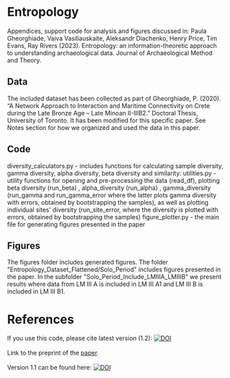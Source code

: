 # Entropology
Appendices, support code for analysis and figures discussed in: Paula Gheorghiade, Vaiva Vasiliauskaite, Aleksandr Diachenko, Henry Price, Tim Evans, Ray Rivers (2023). Entropology: an information-theoretic approach to understanding archaeological data. Journal of Archaeological Method and Theory. 

## Data
The included dataset has been collected as part of Gheorghiade, P. (2020). “A Network Approach to Interaction and Maritime Connectivity on Crete during the Late Bronze Age – Late Minoan II-IIIB2.” Doctoral Thesis, University of Toronto. It has been modified for this specific paper. See Notes section for how we organized and used the data in this paper.

## Code 
diversity_calculators.py - includes functions for calculating sample diversity, gamma diversity, alpha diversity, beta diversity and similarity:
utilities.py - utility functions for opening and pre-processing the data (read_df), plotting beta diversity (run_beta) , alpha_diversity (run_alpha) , gamma_diversity (run_gamma and run_gamma_error where the latter plots gamma diversity with errors, obtained by bootstrapping the samples), as well as plotting individual sites' diversity (run_site_error, where the diversity is plotted with errors, obtained by bootstrapping the samples)
figure_plotter.py - the main file for generating figures presented in the paper

## Figures
The figures folder includes generated figures. The folder "Entropology_Dataset_Flattened/Solo_Period" includes figures presented in the paper. In the subfolder "Solo_Period_Include_LMIIIA_LMIIIB" we present results where data from LM III A is included in LM III A1 and LM III B is included in LM III B1.  

# References
If you use this code, please cite latest version (1.2):
<a href="https://doi.org/10.5281/zenodo.8099381"><img src="https://zenodo.org/badge/DOI/10.5281/zenodo.8099381.svg" alt="DOI"></a>
<br>
<br>
Link to the preprint of the [paper](https://www.researchsquare.com/article/rs-2686626/v1). 
<br>
<br>
Version 1.1 can be found here:
<a href="https://zenodo.org/badge/latestdoi/650055499"><img src="https://zenodo.org/badge/650055499.svg" alt="DOI"></a>



